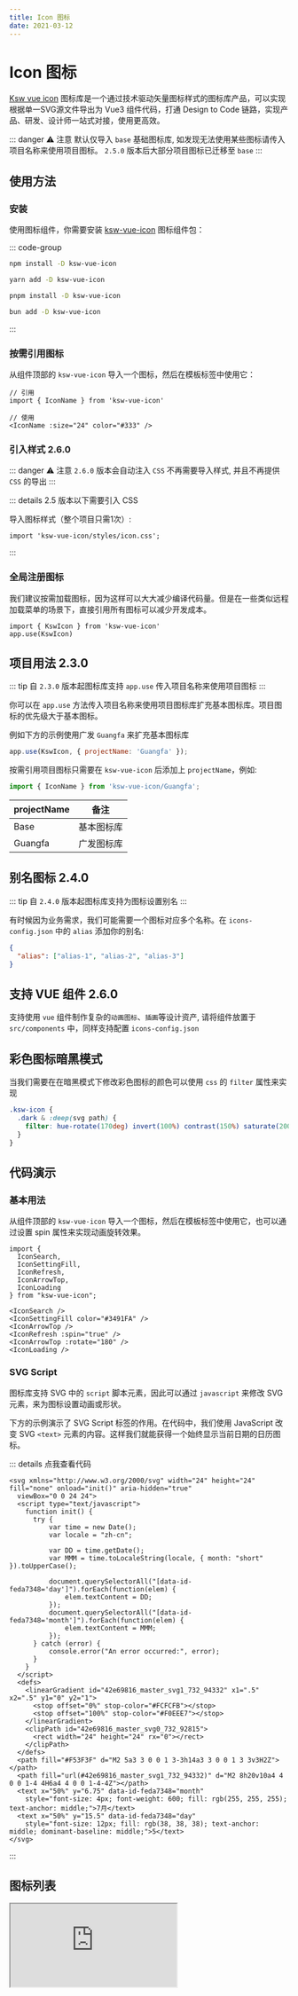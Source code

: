 ```yaml
---
title: Icon 图标
date: 2021-03-12
---
```


# Icon 图标

[Ksw vue icon](https://sengoku-f.github.io/KSW-vue-icon/) 图标库是一个通过技术驱动矢量图标样式的图标库产品，可以实现根据单一SVG源文件导出为 Vue3 组件代码，打通 Design to Code 链路，实现产品、研发、设计师一站式对接，使用更高效。

::: danger ⚠️ 注意
默认仅导入 `base` 基础图标库, 如发现无法使用某些图标请传入项目名称来使用项目图标。
`2.5.0` 版本后大部分项目图标已迁移至 `base`
:::

## 使用方法

### 安装

使用图标组件，你需要安装 [ksw-vue-icon](https://www.npmjs.com/package/ksw-vue-icon) 图标组件包：

::: code-group

```sh [npm]
npm install -D ksw-vue-icon
```

```sh [yarn]
yarn add -D ksw-vue-icon
```

```sh [pnpm]
pnpm install -D ksw-vue-icon
```

```sh [bun]
bun add -D ksw-vue-icon
```

:::

### 按需引用图标

从组件顶部的 `ksw-vue-icon` 导入一个图标，然后在模板标签中使用它：

```js:line-numbers
// 引用
import { IconName } from 'ksw-vue-icon'

// 使用
<IconName :size="24" color="#333" />
```

### 引入样式 <k-tag type="primary" round>2.6.0</k-tag>

::: danger ⚠️ 注意
`2.6.0` 版本会自动注入 `CSS` 不再需要导入样式, 并且不再提供 `CSS` 的导出
:::

::: details 2.5 版本以下需要引入 CSS

导入图标样式（整个项目只需1次）:

```js:line-numbers
import 'ksw-vue-icon/styles/icon.css';
```

:::

### 全局注册图标

我们建议按需加载图标，因为这样可以大大减少编译代码量。但是在一些类似远程加载菜单的场景下，直接引用所有图标可以减少开发成本。

```js:line-numbers
import { KswIcon } from 'ksw-vue-icon'
app.use(KswIcon)
```

## 项目用法 <k-tag type="primary" round>2.3.0</k-tag>

::: tip
自 `2.3.0` 版本起图标库支持 `app.use` 传入项目名称来使用项目图标
:::

你可以在 `app.use` 方法传入项目名称来使用项目图标库扩充基本图标库。项目图标的优先级大于基本图标。

例如下方的示例使用广发 `Guangfa` 来扩充基本图标库

```js
app.use(KswIcon, { projectName: 'Guangfa' });
```

按需引用项目图标只需要在 `ksw-vue-icon` 后添加上 `projectName`，例如:

```js
import { IconName } from 'ksw-vue-icon/Guangfa';
```

| projectName | 备注       |
| ----------- | ---------- |
| Base        | 基本图标库 |
| Guangfa     | 广发图标库 |

## 别名图标 <k-tag type="primary" round>2.4.0</k-tag>

::: tip
自 `2.4.0` 版本起图标库支持为图标设置别名
:::

有时候因为业务需求，我们可能需要一个图标对应多个名称。在 `icons-config.json` 中的 `alias` 添加你的别名:

```json
{
  "alias": ["alias-1", "alias-2", "alias-3"]
}
```

## 支持 VUE 组件 <k-tag type="primary" round>2.6.0</k-tag>

支持使用 `vue` 组件制作复杂的`动画图标`、`插画`等设计资产, 请将组件放置于 `src/components` 中，同样支持配置 `icons-config.json`

## 彩色图标暗黑模式

当我们需要在在暗黑模式下修改彩色图标的颜色可以使用 `css` 的 `filter` 属性来实现

```css
.ksw-icon {
  .dark & :deep(svg path) {
    filter: hue-rotate(170deg) invert(100%) contrast(150%) saturate(200%);
  }
}
```

## 代码演示

### 基本用法

从组件顶部的 `ksw-vue-icon` 导入一个图标，然后在模板标签中使用它，也可以通过设置 spin 属性来实现动画旋转效果。

<IconSearch />
<IconSettingFill color="#3491FA" />
<IconArrowTop />
<IconRefresh :spin="true" />
<IconArrowTop :rotate="180" />
<IconLoading />

<!-- ::: details 点我查看代码 -->

```js:line-numbers
import {
  IconSearch,
  IconSettingFill,
  IconRefresh,
  IconArrowTop,
  IconLoading
} from "ksw-vue-icon";

<IconSearch />
<IconSettingFill color="#3491FA" />
<IconArrowTop />
<IconRefresh :spin="true" />
<IconArrowTop :rotate="180" />
<IconLoading />
```

<!-- ::: -->

### SVG Script

图标库支持 SVG 中的 `script` 脚本元素，因此可以通过 `javascript` 来修改 SVG 元素，来为图标设置动画或形状。

下方的示例演示了 SVG Script 标签的作用。在代码中，我们使用 JavaScript 改变 SVG `<text>` 元素的内容。这样我们就能获得一个始终显示当前日期的日历图标。

<IconCalendarColor :size="128" />

::: details 点我查看代码

```html:line-numbers {3-22}
<svg xmlns="http://www.w3.org/2000/svg" width="24" height="24" fill="none" onload="init()" aria-hidden="true"
  viewBox="0 0 24 24">
  <script type="text/javascript">
    function init() {
      try {
          var time = new Date();
          var locale = "zh-cn";

          var DD = time.getDate();
          var MMM = time.toLocaleString(locale, { month: "short" }).toUpperCase();

          document.querySelectorAll("[data-id-feda7348='day']").forEach(function(elem) {
              elem.textContent = DD;
          });
          document.querySelectorAll("[data-id-feda7348='month']").forEach(function(elem) {
              elem.textContent = MMM;
          });
      } catch (error) {
          console.error("An error occurred:", error);
      }
    }
  </script>
  <defs>
    <linearGradient id="42e69816_master_svg1_732_94332" x1=".5" x2=".5" y1="0" y2="1">
      <stop offset="0%" stop-color="#FCFCFB"></stop>
      <stop offset="100%" stop-color="#F0EEE7"></stop>
    </linearGradient>
    <clipPath id="42e69816_master_svg0_732_92815">
      <rect width="24" height="24" rx="0"></rect>
    </clipPath>
  </defs>
  <path fill="#F53F3F" d="M2 5a3 3 0 0 1 3-3h14a3 3 0 0 1 3 3v3H2Z"></path>
  <path fill="url(#42e69816_master_svg1_732_94332)" d="M2 8h20v10a4 4 0 0 1-4 4H6a4 4 0 0 1-4-4Z"></path>
  <text x="50%" y="6.75" data-id-feda7348="month"
    style="font-size: 4px; font-weight: 600; fill: rgb(255, 255, 255); text-anchor: middle;">7月</text>
  <text x="50%" y="15.5" data-id-feda7348="day"
    style="font-size: 12px; fill: rgb(38, 38, 38); text-anchor: middle; dominant-baseline: middle;">5</text>
</svg>
```

:::

## 图标列表

<iframe class="iframe-container" src="https://sengoku-f.github.io/KSW-vue-icon/iframe" />

## API

| 参数       | 说明                       | 类型                       | 默认值         |
| ---------- | -------------------------- | -------------------------- | -------------- |
| **size**   | 图标的大小，宽高相同       | `number` &#124; `string`   | `1em`          |
| **color**  | 图标的颜色，默认为当前颜色 | `string` &#124; `string[]` | `currentColor` |
| **rotate** | 图标旋转角度（IE9 无效）   | `number`                   | `-`            |
| **spin**   | 给图标加旋转动画           | `boolean`                  | `false`        |

<style scoped>
h2,h3{
  display: flex;
  align-items: center;
  gap: 0.25rem;
}

.iframe-container {
  border: 1px solid var(--vp-c-divider);
  border-radius: 8px;
  width: 100%;
  height: 82vh;
}
</style>

